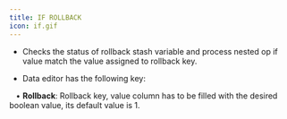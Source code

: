 ```yaml
---
title: IF ROLLBACK
icon: if.gif
---
```


* Checks the status of rollback stash variable and process nested op if 
value match the value assigned to rollback key. 

* Data editor has the following key: <br />

&nbsp; &nbsp;• **Rollback**: Rollback key, value column has to be filled with the desired boolean value, its default value is 1.


